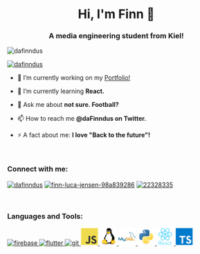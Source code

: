 <h1 align="center">Hi, I'm Finn 👋</h1>
<h3 align="center">A media engineering student from Kiel!</h3>

<p align="left"> <img src="https://komarev.com/ghpvc/?username=dafinndus&label=Profile%20views&color=0e75b6&style=flat" alt="dafinndus" /> </p>

<p align="left"> <a href="https://twitter.com/dafinndus" target="blank"><img src="https://img.shields.io/twitter/follow/dafinndus?logo=twitter&style=for-the-badge" alt="dafinndus" /></a> </p>

- 🔭 I’m currently working on my [Portfolio!](https://github.com/daFinndus/polaris)

- 🌱 I’m currently learning **React.**

- 💬 Ask me about **not sure. Football?**

- 📫 How to reach me **@daFinndus on Twitter.**

- ⚡ A fact about me: **I love "Back to the future"!**

<br>

<h3 align="left">Connect with me:</h3>
<p align="left">
<a href="https://twitter.com/dafinndus" target="blank"><img align="center" src="https://raw.githubusercontent.com/rahuldkjain/github-profile-readme-generator/master/src/images/icons/Social/twitter.svg" alt="dafinndus" height="30" width="40" /></a>
<a href="https://linkedin.com/in/finn-luca-jensen-98a839286" target="blank"><img align="center" src="https://raw.githubusercontent.com/rahuldkjain/github-profile-readme-generator/master/src/images/icons/Social/linked-in-alt.svg" alt="finn-luca-jensen-98a839286" height="30" width="40" /></a>
<a href="https://stackoverflow.com/users/22328335" target="blank"><img align="center" src="https://raw.githubusercontent.com/rahuldkjain/github-profile-readme-generator/master/src/images/icons/Social/stack-overflow.svg" alt="22328335" height="30" width="40" /></a>
</p>

<br>

<h3 align="left">Languages and Tools:</h3>
<p align="left"> <a href="https://firebase.google.com/" target="_blank" rel="noreferrer"> <img src="https://www.vectorlogo.zone/logos/firebase/firebase-icon.svg" alt="firebase" width="40" height="40"/> </a> <a href="https://flutter.dev" target="_blank" rel="noreferrer"> <img src="https://www.vectorlogo.zone/logos/flutterio/flutterio-icon.svg" alt="flutter" width="40" height="40"/> </a> <a href="https://git-scm.com/" target="_blank" rel="noreferrer"> <img src="https://www.vectorlogo.zone/logos/git-scm/git-scm-icon.svg" alt="git" width="40" height="40"/> </a> <a href="https://developer.mozilla.org/en-US/docs/Web/JavaScript" target="_blank" rel="noreferrer"> <img src="https://raw.githubusercontent.com/devicons/devicon/master/icons/javascript/javascript-original.svg" alt="javascript" width="40" height="40"/> </a> <a href="https://www.linux.org/" target="_blank" rel="noreferrer"> <img src="https://raw.githubusercontent.com/devicons/devicon/master/icons/linux/linux-original.svg" alt="linux" width="40" height="40"/> </a> <a href="https://www.mysql.com/" target="_blank" rel="noreferrer"> <img src="https://raw.githubusercontent.com/devicons/devicon/master/icons/mysql/mysql-original-wordmark.svg" alt="mysql" width="40" height="40"/> </a> <a href="https://www.python.org" target="_blank" rel="noreferrer"> <img src="https://raw.githubusercontent.com/devicons/devicon/master/icons/python/python-original.svg" alt="python" width="40" height="40"/> </a> <a href="https://reactjs.org/" target="_blank" rel="noreferrer"> <img src="https://raw.githubusercontent.com/devicons/devicon/master/icons/react/react-original-wordmark.svg" alt="react" width="40" height="40"/> </a> <a href="https://www.typescriptlang.org/" target="_blank" rel="noreferrer"> <img src="https://raw.githubusercontent.com/devicons/devicon/master/icons/typescript/typescript-original.svg" alt="typescript" width="40" height="40"/> </a> </p>
